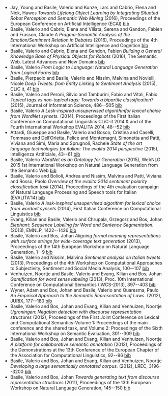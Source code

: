 - Jay, Young and Basile, Valerio and Kunze, Lars and Cabrio, Elena and Nick, Hawes *Towards Lifelong Object Learning by Integrating Situated Robot Perception and Semantic Web Mining* (2016), Proceedings of the European Conference on Artificial Intelligence (ECAI)   [bib](bib/jay2016towards.bib)
- Basile, Valerio and Cabrio, Elena and Villata, Serena and Gandon, Fabien and Frasson, Claude *A Pragma-Semantic Analysis of the Emotion/Sentiment Relation in Debates* (2016), Proceedings of the 4th International Workshop on Artificial Intelligence and Cognition   [bib](bib/basile2016pragma.bib)
- Basile, Valerio and Cabrio, Elena and Gandon, Fabien *Building a General Knowledge Base of Physical Objects for Robots* (2016), The Semantic Web. Latest Advances and New Domains   [bib](bib/basile2016building.bib)
- Basile, Valerio *From Logic to Language: Natural Language Generation from Logical Forms*    [bib](bib/basilelogic.bib)
- Basile, Pierpaolo and Basile, Valerio and Nissim, Malvina and Novielli, Nicole *Deep Tweets: from Entity Linking to Sentiment Analysis* (2015), CLiC it, 41   [bib](bib/basile2015deep.bib)
- Basile, Valerio and Peroni, Silvio and Tamburini, Fabio and Vitali, Fabio *Topical tags vs non-topical tags: Towards a bipartite classification?* (2015), Journal of Information Science, 486--505   [bib](bib/basile2015topical.bib)
- Basile, Valerio *A Lesk-inspired unsupervised algorithmfor lexical choice from WordNet synsets.* (2014), Proceedings of the First Italian Conference on Computational Linguistics CLiC-it 2014 \& and of the Fourth International Workshop EVALITA 2014, 48--52   [bib](bib/basile2014lesk.bib)
- Attardi, Giuseppe and Basile, Valerio and Bosco, Cristina and Caselli, Tommaso and Dell’Orletta, Felice and Montemagni, Simonetta and Patti, Viviana and Simi, Maria and Sprugnoli, Rachele *State of the art language technologies for italian: The evalita 2014 perspective* (2015), Intelligenza Artificiale, 43--61   [bib](bib/attardi2015state.bib)
- Basile, Valerio *WordNet as an Ontology for Generation* (2015), WebNLG 2015 1st International Workshop on Natural Language Generation from the Semantic Web   [bib](bib/basile2015wordnet.bib)
- Basile, Valerio and Bolioli, Andrea and Nissim, Malvina and Patti, Viviana and Rosso, Paolo *Overview of the evalita 2014 sentiment polarity classification task* (2014), Proceedings of the 4th evaluation campaign of Natural Language Processing and Speech tools for Italian (EVALITA'14)   [bib](bib/basile2014overview.bib)
- Basile, Valerio *A lesk-inspired unsupervised algorithm for lexical choice from wordnet synsets* (2014), First Italian Conference on Computational Linguistics   [bib](bib/basile2014lesk.bib)
- Evang, Kilian and Basile, Valerio and Chrupala, Grzegorz and Bos, Johan *Elephant: Sequence Labeling for Word and Sentence Segmentation.* (2013), EMNLP, 1422--1426   [bib](bib/evang2013elephant.bib)
- Basile, Valerio and Bos, Johan *Aligning formal meaning representations with surface strings for wide-coverage text generation* (2013), Proceedings of the 14th European Workshop on Natural Language Generation, 1--9   [bib](bib/basile2013aligning.bib)
- Basile, Valerio and Nissim, Malvina *Sentiment analysis on Italian tweets* (2013), Proceedings of the 4th Workshop on Computational Approaches to Subjectivity, Sentiment and Social Media Analysis, 100--107   [bib](bib/basile2013sentiment.bib)
- Venhuizen, Noortje and Basile, Valerio and Evang, Kilian and Bos, Johan *Gamification for word sense labeling* (2013), Proc. 10th International Conference on Computational Semantics (IWCS-2013), 397--403   [bib](bib/venhuizen2013gamification.bib)
- Wyner, Adam and Bos, Johan and Basile, Valerio and Quaresma, Paulo *An Empirical Approach to the Semantic Representation of Laws.* (2012), JURIX, 177--180   [bib](bib/wyner2012empirical.bib)
- Basile, Valerio and Bos, Johan and Evang, Kilian and Venhuizen, Noortje *Ugroningen: Negation detection with discourse representation structures* (2012), Proceedings of the First Joint Conference on Lexical and Computational Semantics-Volume 1: Proceedings of the main conference and the shared task, and Volume 2: Proceedings of the Sixth International Workshop on Semantic Evaluation, 301--309   [bib](bib/basile2012ugroningen.bib)
- Basile, Valerio and Bos, Johan and Evang, Kilian and Venhuizen, Noortje *A platform for collaborative semantic annotation* (2012), Proceedings of the Demonstrations at the 13th Conference of the European Chapter of the Association for Computational Linguistics, 92--96   [bib](bib/basile2012platform.bib)
- Basile, Valerio and Bos, Johan and Evang, Kilian and Venhuizen, Noortje *Developing a large semantically annotated corpus.* (2012), LREC, 3196--3200   [bib](bib/basile2012developing.bib)
- Basile, Valerio and Bos, Johan *Towards generating text from discourse representation structures* (2011), Proceedings of the 13th European Workshop on Natural Language Generation, 145--150   [bib](bib/basile2011towards.bib)
